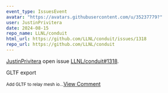 ```yaml
---
event_type: IssuesEvent
avatar: "https://avatars.githubusercontent.com/u/35237779?"
user: JustinPrivitera
date: 2024-08-15
repo_name: LLNL/conduit
html_url: https://github.com/LLNL/conduit/issues/1318
repo_url: https://github.com/LLNL/conduit
---
```


<a href='https://github.com/JustinPrivitera' target='_blank'>JustinPrivitera</a> open issue <a href='https://github.com/LLNL/conduit/issues/1318' target='_blank'>LLNL/conduit#1318</a>.

<p>GLTF export</p><small>Add GLTF to relay mesh io...</small><a href='https://github.com/LLNL/conduit/issues/1318' target='_blank'>View Comment</a>